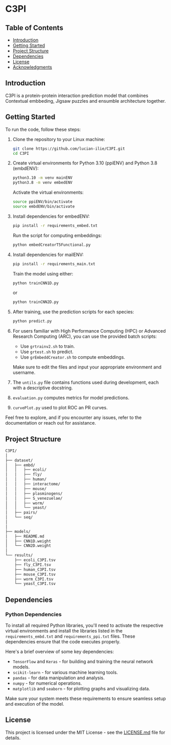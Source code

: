 # C3PI

## Table of Contents

- [Introduction](#introduction)
- [Getting Started](#getting-started)
- [Project Structure](#project-structure)
- [Dependencies](#dependencies)
- [License](#license)
- [Acknowledgments](#acknowledgments)

## Introduction

C3PI is a protein-protein interaction prediction model that combines Contextual embbeding, 
Jigsaw puzzles and ensumble architecture together.


## Getting Started

To run the code, follow these steps:

1. Clone the repository to your Linux machine:

    ```bash
    git clone https://github.com/lucian-ilie/C3PI.git
    cd C3PI
    ```

2. Create virtual environments for Python 3.10 (ppiENV) and Python 3.8 (embdENV):

    ```bash
    python3.10 -m venv mainENV
    python3.8 -m venv embedENV
    ```

    Activate the virtual environments:

    ```bash
    source ppiENV/bin/activate
    source embdENV/bin/activate
    ```

3. Install dependencies for embedENV:

    ```bash
    pip install -r requirements_embed.txt
    ```

    Run the script for computing embeddings:

    ```bash
    python embedCreatorT5Functional.py
    ```

4. Install dependencies for mailENV:

    ```bash
    pip install -r requirements_main.txt
    ```

    Train the model using either:

    ```bash
    python trainCNN1D.py
    ```

    or

    ```bash
    python trainCNN2D.py
    ```

5. After training, use the prediction scripts for each species:

    ```bash
    python predict.py
    ```

6. For users familiar with High Performance Computing (HPC) or Advanced Research Computing (ARC), you can use the provided batch scripts:

    - Use `grtrainv2.sh` to train.
    - Use `grtest.sh` to predict.
    - Use `grEmbeddCreator.sh` to compute embeddings.

    Make sure to edit the files and input your appropriate environment and username.

7. The `untils.py` file contains functions used during development, each with a descriptive docstring.

8. `evaluation.py` computes metrics for model predictions.

9. `curvePlot.py` used to plot ROC an PR curves.
  

Feel free to explore, and if you encounter any issues, refer to the documentation or reach out for assistance.
   

## Project Structure
```bash
C3PI/
│
├── dataset/
│   ├── embd/
│   │   ├── ecoli/  
│   │   ├── fly/  
│   │   ├── human/  
│   │   ├── interactome/  
│   │   ├── mouse/  
│   │   ├── plasminogens/  
│   │   ├── S_venezuelae/  
│   │   ├── worm/  
│   │   └── yeast/
│   ├── pairs/
│   └── seq/
│  
│
├── models/
│   ├── README.md
│   ├── CNN1D.weight
│   └── CNN2D.weight
│
└── results/
    ├── ecoli_C3PI.tsv  
    ├── fly_C3PI.tsv  
    ├── human_C3PI.tsv  
    ├── mouse_C3PI.tsv  
    ├── worm_C3PI.tsv  
    └── yeast_C3PI.tsv

```
## Dependencies

### Python Dependencies

To install all required Python libraries, you'll need to activate the respective virtual environments and install the libraries listed in the `requirements_embd.txt` and `requirements_ppi.txt` files. These dependencies ensure that the code executes properly.

Here's a brief overview of some key dependencies:

- `TensorFlow` and `Keras` - for building and training the neural network models.
- `scikit-learn` - for various machine learning tools.
- `pandas` - for data manipulation and analysis.
- `numpy` - for numerical operations.
- `matplotlib` and `seaborn` - for plotting graphs and visualizing data.

Make sure your system meets these requirements to ensure seamless setup and execution of the model.

## License

This project is licensed under the MIT License - see the [LICENSE.md](LICENSE.md) file for details.


